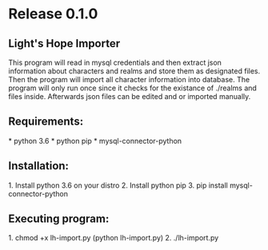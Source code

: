 <h1>Release 0.1.0</h1>

<h2>Light's Hope Importer</h2>

This program will read in mysql credentials and then extract json information about characters and realms and store them as designated files. Then the program will import all character information into database. The program will only run once since it checks for the existance of ./realms and files inside. Afterwards json files can be edited and or imported manually.

<h2>Requirements:</h2>
* python 3.6
* python pip
* mysql-connector-python

<h2>Installation:</h2>
1. Install python 3.6 on your distro</h3>
2. Install python pip</h3>
3. pip install mysql-connector-python</h3>

<h2>Executing program:</h2>
1. chmod +x lh-import.py (python lh-import.py)
2. ./lh-import.py
